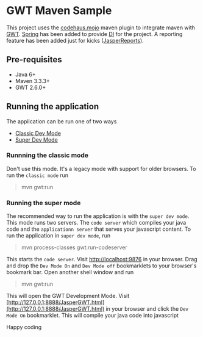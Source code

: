 # GWT Maven Sample
This project uses the [codehaus.mojo](https://gwt-maven-plugin.github.io/gwt-maven-plugin/) maven plugin to integrate maven with [GWT](http://www.gwtproject.org/). [Spring](http://spring.io/) has been added to provide [DI](https://en.wikipedia.org/wiki/Dependency_injection) for the project. A reporting feature has been added just for kicks ([JasperReports](http://community.jaspersoft.com/project/jasperreports-library)).

## Pre-requisites
- Java 6+
- Maven 3.3.3+
- GWT 2.6.0+

## Running the application
The application can be run one of two ways
- [Classic Dev Mode](http://www.gwtproject.org/doc/latest/DevGuideCompilingAndDebugging.html)
- [Super Dev Mode](http://www.gwtproject.org/articles/superdevmode.html)

### Runnning the classic mode
Don't use this mode. It's a legacy mode with support for older browsers. To run the `classic mode` run 
> mvn gwt:run

### Running the super mode
The recommended way to run the application is with the `super dev mode`. This mode runs two servers. The `code server` which compiles your java code and the `applicationn server` that serves your javascript content.
To run the application in `super dev mode`, run
> mvn process-classes gwt:run-codeserver

This starts the `code server`. Visit [http://localhost:9876](http://localhost:9876) in your browser. Drag and drop the `Dev Mode On` and `Dev Mode off` bookmarklets to your browser's bookmark bar.
Open another shell window and run
> mvn gwt:run

This will open the GWT Development Mode. Visit [http://127.0.0.1:8888/JasperGWT.html](http://127.0.0.1:8888/JasperGWT.html) in your browser and click the `Dev Mode On` bookmarklet. This will compile your java code into javascript

Happy coding
